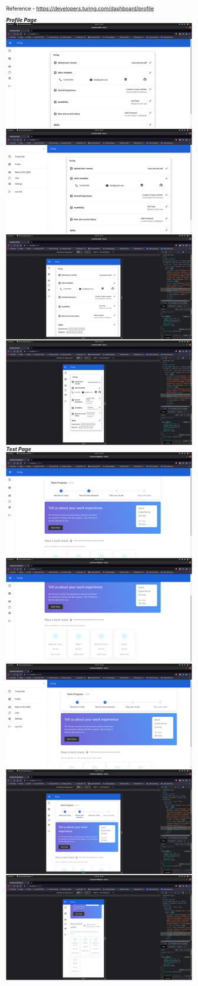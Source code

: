 Reference - https://developers.turing.com/dashboard/profile

***Profile Page***
![Profile Page](https://github.com/Anuj1p/CometLabs/blob/main/screenshots/Screenshot%20from%202022-02-19%2022-57-08.png)
![Profile Page](https://github.com/Anuj1p/CometLabs/blob/main/screenshots/Screenshot%20from%202022-02-19%2022-57-14.png)
![Profile Page](https://github.com/Anuj1p/CometLabs/blob/main/screenshots/Screenshot%20from%202022-02-19%2022-57-44.png)
![Profile Page](https://github.com/Anuj1p/CometLabs/blob/main/screenshots/Screenshot%20from%202022-02-19%2022-57-54.png)
***Test Page***
![Test Page](https://github.com/Anuj1p/CometLabs/blob/main/screenshots/Screenshot%20from%202022-02-19%2022-58-24.png)
![Test Page](https://github.com/Anuj1p/CometLabs/blob/main/screenshots/Screenshot%20from%202022-02-19%2022-58-29.png)
![Test Page](https://github.com/Anuj1p/CometLabs/blob/main/screenshots/Screenshot%20from%202022-02-19%2022-58-35.png)
![Test Page](https://github.com/Anuj1p/CometLabs/blob/main/screenshots/Screenshot%20from%202022-02-19%2022-58-49.png)
![Test Page](https://github.com/Anuj1p/CometLabs/blob/main/screenshots/Screenshot%20from%202022-02-19%2022-59-00.png)
